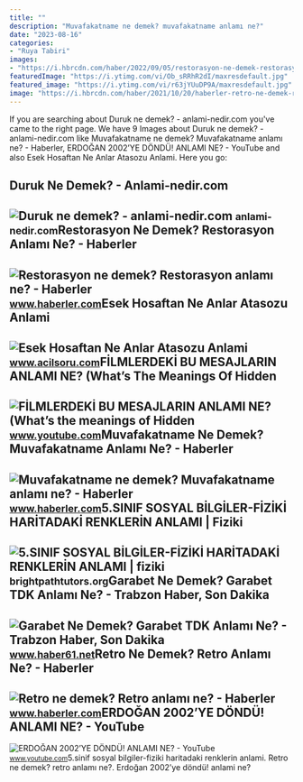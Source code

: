 ```yaml
---
title: ""
description: "Muvafakatname ne demek? muvafakatname anlamı ne?"
date: "2023-08-16"
categories:
- "Ruya Tabiri"
images:
- "https://i.hbrcdn.com/haber/2022/09/05/restorasyon-ne-demek-restorasyon-anlami-ne-15244801_3036_amp.jpg"
featuredImage: "https://i.ytimg.com/vi/Ob_sRRhR2dI/maxresdefault.jpg"
featured_image: "https://i.ytimg.com/vi/r63jYUuDP9A/maxresdefault.jpg"
image: "https://i.hbrcdn.com/haber/2021/10/20/haberler-retro-ne-demek-retro-anlami-ne-14473644_4096_amp.jpg"
---
```


If you are searching about Duruk ne demek? - anlami-nedir.com you've came to the right page. We have 9 Images about Duruk ne demek? - anlami-nedir.com like Muvafakatname ne demek? Muvafakatname anlamı ne? - Haberler, ERDOĞAN 2002’YE DÖNDÜ! ANLAMI NE? - YouTube and also Esek Hosaftan Ne Anlar Atasozu Anlami. Here you go:

Duruk Ne Demek? - Anlami-nedir.com
----------------------------------

 ![Duruk ne demek? - anlami-nedir.com](http://anlami-nedir.com/resimler/2/duruk.jpg) <small>anlami-nedir.com</small>Restorasyon Ne Demek? Restorasyon Anlamı Ne? - Haberler
-------------------------------------------------------

 ![Restorasyon ne demek? Restorasyon anlamı ne? - Haberler](https://i.hbrcdn.com/haber/2022/09/05/restorasyon-ne-demek-restorasyon-anlami-ne-15244801_3036_amp.jpg) <small>www.haberler.com</small>Esek Hosaftan Ne Anlar Atasozu Anlami
-------------------------------------

 ![Esek Hosaftan Ne Anlar Atasozu Anlami](https://www.acilsoru.com/up/cevap/1678/esek.png) <small>www.acilsoru.com</small>FİLMLERDEKİ BU MESAJLARIN ANLAMI NE? (What’s The Meanings Of Hidden
-------------------------------------------------------------------

 ![FİLMLERDEKİ BU MESAJLARIN ANLAMI NE? (What’s the meanings of Hidden](https://i.ytimg.com/vi/r63jYUuDP9A/maxresdefault.jpg) <small>www.youtube.com</small>Muvafakatname Ne Demek? Muvafakatname Anlamı Ne? - Haberler
-----------------------------------------------------------

 ![Muvafakatname ne demek? Muvafakatname anlamı ne? - Haberler](https://i.hbrcdn.com/haber/2021/06/23/muvafakatname-ne-demek-muvafakatname-anlami-ne-14219584_4873_amp.jpg) <small>www.haberler.com</small>5.SINIF SOSYAL BİLGİLER-FİZİKİ HARİTADAKİ RENKLERİN ANLAMI | Fiziki
-------------------------------------------------------------------

 ![5.SINIF SOSYAL BİLGİLER-FİZİKİ HARİTADAKİ RENKLERİN ANLAMI | fiziki](https://i.ytimg.com/vi/Ob_sRRhR2dI/maxresdefault.jpg) <small>brightpathtutors.org</small>Garabet Ne Demek? Garabet TDK Anlamı Ne? - Trabzon Haber, Son Dakika
--------------------------------------------------------------------

 ![Garabet Ne Demek? Garabet TDK Anlamı Ne? - Trabzon Haber, Son Dakika](https://haber61net.teimg.com/haber61-net/images/haberler/2021/11/03/garabet_ne_demek_garabet_tdk_anlami_ne_h437710_c82df.webp) <small>www.haber61.net</small>Retro Ne Demek? Retro Anlamı Ne? - Haberler
-------------------------------------------

 ![Retro ne demek? Retro anlamı ne? - Haberler](https://i.hbrcdn.com/haber/2021/10/20/haberler-retro-ne-demek-retro-anlami-ne-14473644_4096_amp.jpg) <small>www.haberler.com</small>ERDOĞAN 2002’YE DÖNDÜ! ANLAMI NE? - YouTube
-------------------------------------------

 ![ERDOĞAN 2002’YE DÖNDÜ! ANLAMI NE? - YouTube](https://i.ytimg.com/vi/nVf7snoAL6U/maxresdefault.jpg) <small>www.youtube.com</small>5.sinif sosyal bi̇lgi̇ler-fi̇zi̇ki̇ hari̇tadaki̇ renkleri̇n anlami. Retro ne demek? retro anlamı ne?. Erdoğan 2002’ye döndü! anlami ne?
